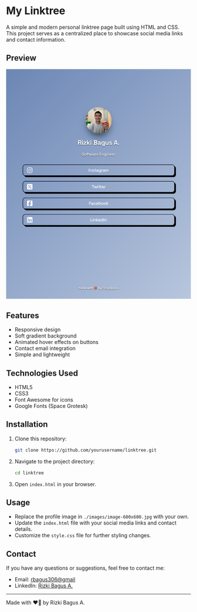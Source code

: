 # My Linktree

A simple and modern personal linktree page built using HTML and CSS. This project serves as a centralized place to showcase social media links and contact information.

## Preview

![Screenshot](./images/screenshot.png)

## Features

- Responsive design
- Soft gradient background
- Animated hover effects on buttons
- Contact email integration
- Simple and lightweight

## Technologies Used

- HTML5
- CSS3
- Font Awesome for icons
- Google Fonts (Space Grotesk)

## Installation

1. Clone this repository:
   ```bash
   git clone https://github.com/yourusername/linktree.git
   ```
2. Navigate to the project directory:
   ```bash
   cd linktree
   ```
3. Open `index.html` in your browser.

## Usage

- Replace the profile image in `./images/image-600x600.jpg` with your own.
- Update the `index.html` file with your social media links and contact details.
- Customize the `style.css` file for further styling changes.

## Contact

If you have any questions or suggestions, feel free to contact me:

- Email: [rbagus306@gmail](mailto:rbagus306@gmail.com)
- LinkedIn: [Rizki Bagus A.](https://www.linkedin.com/in/rizkibagusa/)

---

Made with ❤️‍🔥 by Rizki Bagus A.
